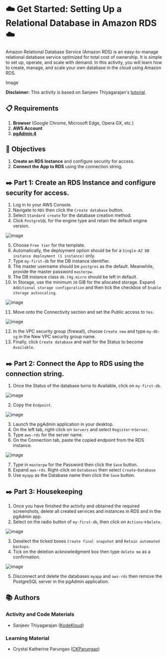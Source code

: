 # ☁️ Get Started: Setting Up a Relational Database in Amazon RDS ☁️

Amazon Relational Database Service (Amazon RDS) is an easy-to-manage relational database service optimized for total cost of ownership. It is simple to set up, operate, and scale with demand. In this activity, you will learn how to create, manage, and scale your own database in the cloud using Amazon RDS.

Image

**Disclaimer:** This activity is based on Sanjeev Thiyagarajan's [tutorial](https://youtu.be/ylmwaDUMV9c?si=jGnEN8NObwqD8-jc&t=421).

## 📋 Requirements
1. **Browser** (Google Chrome, Microsoft Edge, Opera GX, etc.)
2. **AWS Account**
3. [**pgAdmin 4**](https://www.postgresql.org/ftp/pgadmin/pgadmin4/v9.0/windows/)

## 🎯 Objectives
1. **Create an RDS Instance** and configure security for access.
2. **Connect the App to RDS** using the connection string.

## ✒️ Part 1: Create an RDS Instance and configure security for access.
1. Log in to your AWS Console.
2. Navigate to `RDS` then click the `Create database` button.
3. Select `Standard create` for the database creation method.
4. Click `PostgreSQL` for the engine type and retain the default engine version.

![image](https://github.com/user-attachments/assets/d559c966-bdd4-4dc3-8e6f-575956a28b85)

5. Choose `Free tier` for the template.
6. Automatically, the deployment option should be for a `Single-AZ DB instance deployment (1 instance)` only.
7. Type `my-first-db` for the DB instance identifier.
8. The master username should be `postgres` as the default. Meanwhile, provide the master password `masterpw`.
9. The DB instance class `db.t4g.micro` should be left in default.
10. In Storage, use the minimum `20` GiB for the allocated storage. Expand `Additional storage configuration` and then tick the checkbox of `Enable storage autoscaling`.

![image](https://github.com/user-attachments/assets/57ec6db5-a30e-4887-807d-6fcd72facf22)

11. Move onto the Connectivity section and set the Public access to `Yes`.

![image](https://github.com/user-attachments/assets/cd3ce6aa-62ee-4cbb-b564-3c012419d5a4)

12. In the VPC security group (firewall), choose `Create new` and type `my-db-sg` in the New VPC security group name.
13. Finally, click `Create database` and wait for the Status to become `Available`.

## ✒️ Part 2: Connect the App to RDS using the connection string.
1. Once the Status of the database turns to Available, click on `my-first-db`.

![image](https://github.com/user-attachments/assets/4ef215c5-6f49-496a-9404-a9a382f8201a)

2. Copy the `Endpoint`.

![image](https://github.com/user-attachments/assets/c2ae0f0d-4507-48ff-acae-9c6f3585814c)

3. Launch the pgAdmin application in your desktop.
4. On the left tab, right-click on `Servers` and select `Register`->`Server`.
5. Type `aws-rds` for the server name.
6. On the Connection tab, paste the copied endpoint from the RDS instance.

![image](https://github.com/user-attachments/assets/d37f6d74-20e4-453c-9eb1-6fe4b04f163f)

7. Type in `masterpw` for the Password then click the `Save` button.
8. Expand `aws-rds`. Right-click on `Databases` then select `Create`-`Database`
9. Use `myapp` as the Database name then click the `Save` button.

## ✒️ Part 3: Housekeeping
1. Once you have finished the activity and obtained the required screenshots, delete all created services and instances in RDS and in the pgAdmin app.
2. Select on the radio button of `my-first-db`, then click on `Actions`->`Delete`.

![image](https://github.com/user-attachments/assets/fc5113c2-19f8-4a9f-a703-b47d2580551c)

3. Deselect the ticked boxes `Create final snapshot` and `Retain automated backups`.
4. Tick on the deletion acknowledgment box then type `delete me` as a confirmation.

![image](https://github.com/user-attachments/assets/fa759fc9-fe12-46be-a5cd-3b0d6f711961)

5. Disconnect and delete the databases `myapp` and `aws-rds` then remove the PostgreSQL server in the pgAdmin application.

## 📚 Authors
### Activity and Code Materials
- Sanjeev Thiyagarajan ([KodeKloud](https://youtu.be/ylmwaDUMV9c?si=jGnEN8NObwqD8-jc&t=421))
### Learning Material
- Crystal Katherine Parungao ([CKParungao](https://github.com/CKParungao))

